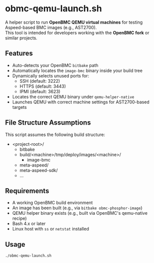 # obmc-qemu-launch.sh

A helper script to run **OpenBMC QEMU virtual machines** for testing Aspeed-based BMC images (e.g., AST2700).  
This tool is intended for developers working with the **OpenBMC fork** or similar projects.

## Features

- Auto-detects your OpenBMC `bitbake` path
- Automatically locates the `image-bmc` binary inside your build tree
- Dynamically selects unused ports for:
  - SSH (default: 3222)
  - HTTPS (default: 3443)
  - IPMI (default: 3623)
- Locates the correct QEMU binary under `qemu-helper-native`
- Launches QEMU with correct machine settings for AST2700-based targets

## File Structure Assumptions

This script assumes the following build structure:

+ \<project-root\>/
  + bitbake
  + build/\<machine\>/tmp/deploy/images/\<machine\>/
    + image-bmc
  + meta-aspeed/
  + meta-aspeed-sdk/
  + ...

## Requirements

- A working OpenBMC build environment
- An image has been built (e.g., via `bitbake obmc-phosphor-image`)
- QEMU helper binary exists (e.g., built via OpenBMC's qemu-native recipe)
- Bash 4.x or later
- Linux host with `ss` or `netstat` installed

## Usage

```bash
./obmc-qemu-launch.sh
```
